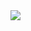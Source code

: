 <img src="https://github.com/Micah-6424/CSCI_3010_Lecture_5/actions/workflows/c-cpp.yml/badge.svg">
